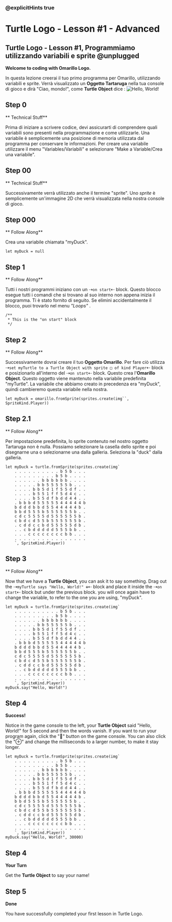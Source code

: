 ### @explicitHints true

# Turtle Logo - Lesson #1 - Advanced

## Turtle Logo - Lesson #1, Programmiamo utilizzando variabili e sprite @unplugged
**Welcome to coding with Omarillo Logo.**

In questa lezione creerai il tuo primo programma per Omarillo, utilizzando variabili e sprite. Verrà visualizzato un **Oggetto Tartaruga** nella tua console di gioco e dirà "Ciao, mondo!", come  **Turtle Object**  dice :
![Hello, World!](https://github.com/Mr-Coxall/makecode-arcade-turtle-logo-lesson1-advanced/raw/main/assets/hello_world_screenshot.png)

## Step 0
** Technical Stuff**

Prima di iniziare a scrivere codice, devi assicurarti di comprendere quali variabili sono presenti nella programmazione e come utilizzarle. Una variabile è semplicemente una posizione di memoria utilizzata dal programma per conservare le informazioni. Per creare una variabile utilizzare il menu "Variables/Variabili" e selezionare "Make a Variable/Crea una variabile".

## Step 00
** Technical Stuff**

Successivamente verrà utilizzato anche il termine "sprite". Uno *sprite* è semplicemente un'immagine 2D che verrà visualizzata nella nostra console di gioco.

## Step 000
** Follow Along**

Crea una variabile chiamata "myDuck".
```blocks
let myDuck = null
```

## Step 1
** Follow Along**

Tutti i nostri programmi iniziano con un ⇢``on start``⇠ block. 
Questo blocco esegue tutti i comandi che si trovano al suo interno non appena inizia il programma. Ti è stato fornito di seguito. Se elimini accidentalmente il blocco, puoi trovarlo nel menu *"Loops"* .
```blocks
/**
 * This is the "on start" block
 */
```

## Step 2
** Follow Along**

Successivamente dovrai creare il tuo **Oggetto Omarillo**. Per fare ciò utilizza ⇢``set myTurtle to a Turtle Object with sprite □ of kind Player``⇠ block e posizionarlo all'interno del ⇢``on start``⇠ block. 
Questo crea l'**Omarillo Object**. Questo oggetto viene mantenuto nella variabile predefinita "myTurtle". La variabile che abbiamo creato in precedenza era "myDuck", 
quindi cambieremo questa variabile nella nostra.
```blocks
let myDuck = omarillo.fromSprite(sprites.create(img``, SpriteKind.Player))
```

## Step 2.1
** Follow Along**

Per impostazione predefinita, lo sprite contenuto nel nostro oggetto Tartaruga non è nulla. Possiamo selezionare la casella dello sprite e poi disegnarne una o selezionarne una dalla galleria. Seleziona la "duck" dalla galleria.

```blocks
let myDuck = turtle.fromSprite(sprites.create(img`
    . . . . . . . . . . b 5 b . . . 
    . . . . . . . . . b 5 b . . . . 
    . . . . . . b b b b b b . . . . 
    . . . . . b b 5 5 5 5 5 b . . . 
    . . . . b b 5 d 1 f 5 5 d f . . 
    . . . . b 5 5 1 f f 5 d 4 c . . 
    . . . . b 5 5 d f b d d 4 4 . . 
    . b b b d 5 5 5 5 5 4 4 4 4 4 b 
    b d d d b b d 5 5 4 4 4 4 4 b . 
    b b d 5 5 5 b 5 5 5 5 5 5 b . . 
    c d c 5 5 5 5 d 5 5 5 5 5 5 b . 
    c b d c d 5 5 b 5 5 5 5 5 5 b . 
    . c d d c c b d 5 5 5 5 5 d b . 
    . . c b d d d d d 5 5 5 b b . . 
    . . . c c c c c c c c b b . . . 
    . . . . . . . . . . . . . . . . 
    `, SpriteKind.Player))
```

## Step 3
** Follow Along**

Now that we have a **Turtle Object**, you can ask it to say something. Drag out the ⇢``myTurtle says "Hello, World!" ⊕``⇠ block and place it inside the ⇢``on start``⇠ block but under the previous block. you will once again have to change the variable, to refer to the one you are using, "myDuck".
```blocks
let myDuck = turtle.fromSprite(sprites.create(img`
    . . . . . . . . . . b 5 b . . . 
    . . . . . . . . . b 5 b . . . . 
    . . . . . . b b b b b b . . . . 
    . . . . . b b 5 5 5 5 5 b . . . 
    . . . . b b 5 d 1 f 5 5 d f . . 
    . . . . b 5 5 1 f f 5 d 4 c . . 
    . . . . b 5 5 d f b d d 4 4 . . 
    . b b b d 5 5 5 5 5 4 4 4 4 4 b 
    b d d d b b d 5 5 4 4 4 4 4 b . 
    b b d 5 5 5 b 5 5 5 5 5 5 b . . 
    c d c 5 5 5 5 d 5 5 5 5 5 5 b . 
    c b d c d 5 5 b 5 5 5 5 5 5 b . 
    . c d d c c b d 5 5 5 5 5 d b . 
    . . c b d d d d d 5 5 5 b b . . 
    . . . c c c c c c c c b b . . . 
    . . . . . . . . . . . . . . . . 
    `, SpriteKind.Player))
myDuck.say("Hello, World!")
```
## Step 4
**Success!**

Notice in the game console to the left, your **Turtle Object** said "Hello, World!" for 5 second and then the words vanish. If you want to run your program again, click the "🔁" button on the game console. You can also click the "⊕" and change the milliseconds to a larger number, to make it stay longer.
```blocks
let myDuck = turtle.fromSprite(sprites.create(img`
    . . . . . . . . . . b 5 b . . . 
    . . . . . . . . . b 5 b . . . . 
    . . . . . . b b b b b b . . . . 
    . . . . . b b 5 5 5 5 5 b . . . 
    . . . . b b 5 d 1 f 5 5 d f . . 
    . . . . b 5 5 1 f f 5 d 4 c . . 
    . . . . b 5 5 d f b d d 4 4 . . 
    . b b b d 5 5 5 5 5 4 4 4 4 4 b 
    b d d d b b d 5 5 4 4 4 4 4 b . 
    b b d 5 5 5 b 5 5 5 5 5 5 b . . 
    c d c 5 5 5 5 d 5 5 5 5 5 5 b . 
    c b d c d 5 5 b 5 5 5 5 5 5 b . 
    . c d d c c b d 5 5 5 5 5 d b . 
    . . c b d d d d d 5 5 5 b b . . 
    . . . c c c c c c c c b b . . . 
    . . . . . . . . . . . . . . . . 
    `, SpriteKind.Player))
myDuck.say("Hello, World!", 30000)
```

## Step 4
**Your Turn**

Get the **Turtle Object** to say your name!

## Step 5
**Done**

You have successfully completed your first lesson in Turtle Logo.

